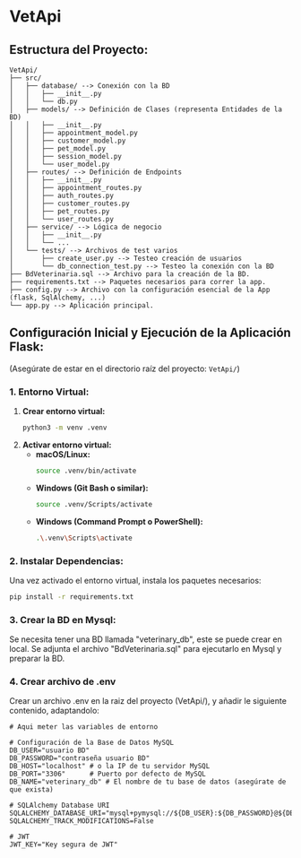 # VetApi

## Estructura del Proyecto:

````
VetApi/
├── src/
│   ├── database/ --> Conexión con la BD
│   │   ├── __init__.py
│   │   └── db.py
│   ├── models/ --> Definición de Clases (representa Entidades de la BD)
│   │   ├── __init__.py
│   │   ├── appointment_model.py
│   │   ├── customer_model.py
│   │   ├── pet_model.py
│   │   ├── session_model.py
│   │   └── user_model.py
│   ├── routes/ --> Definición de Endpoints
│   │   ├── __init__.py
│   │   ├── appointment_routes.py
│   │   ├── auth_routes.py
│   │   ├── customer_routes.py
│   │   ├── pet_routes.py
│   │   └── user_routes.py
│   ├── service/ --> Lógica de negocio
│   │   ├── __init__.py
│   │   └── ...
│   └── tests/ --> Archivos de test varios
│       ├── create_user.py --> Testeo creación de usuarios
│       └── db_connection_test.py --> Testeo la conexión con la BD
├── BdVeterinaria.sql --> Archivo para la creación de la BD.
├── requirements.txt --> Paquetes necesarios para correr la app.
├── config.py --> Archivo con la configuración esencial de la App (flask, SqlAlchemy, ...)
└── app.py --> Aplicación principal.

````

## Configuración Inicial y Ejecución de la Aplicación Flask:

(Asegúrate de estar en el directorio raíz del proyecto: `VetApi/`)

### 1. Entorno Virtual:
1.  **Crear entorno virtual:**
    ```bash
    python3 -m venv .venv
    ```
2.  **Activar entorno virtual:**
    *   **macOS/Linux:**
        ```bash
        source .venv/bin/activate
        ```
    *   **Windows (Git Bash o similar):**
        ```bash
        source .venv/Scripts/activate
        ```
    *   **Windows (Command Prompt o PowerShell):**
        ```bash
        .\.venv\Scripts\activate
        ```

### 2. Instalar Dependencias:
Una vez activado el entorno virtual, instala los paquetes necesarios:
```bash
pip install -r requirements.txt
```

### 3. Crear la BD en Mysql:
Se necesita tener una BD llamada "veterinary_db", este se puede crear en local. Se adjunta el 
archivo "BdVeterinaria.sql" para ejecutarlo en Mysql y preparar la BD.

### 4. Crear archivo de .env
Crear un archivo .env en la raiz del proyecto (VetApi/), y añadir le siguiente contenido, adaptandolo:
```
# Aqui meter las variables de entorno

# Configuración de la Base de Datos MySQL
DB_USER="usuario BD"
DB_PASSWORD="contraseña usuario BD"
DB_HOST="localhost" # o la IP de tu servidor MySQL
DB_PORT="3306"      # Puerto por defecto de MySQL
DB_NAME="veterinary_db" # El nombre de tu base de datos (asegúrate de que exista)

# SQLAlchemy Database URI
SQLALCHEMY_DATABASE_URI="mysql+pymysql://${DB_USER}:${DB_PASSWORD}@${DB_HOST}:${DB_PORT}/${DB_NAME}"
SQLALCHEMY_TRACK_MODIFICATIONS=False

# JWT
JWT_KEY="Key segura de JWT"
```